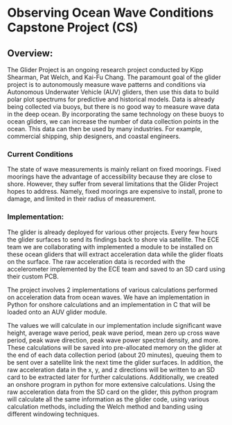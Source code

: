 # Observing Ocean Wave Conditions Capstone Project (CS)

## Overview: 

The Glider Project is an ongoing research project conducted by Kipp Shearman, Pat Welch, and Kai-Fu Chang. The paramount goal of the glider project is to autonomously measure wave patterns and conditions via Autonomous Underwater Vehicle (AUV) gliders, then use this data to build polar plot spectrums for predictive and historical models. Data is already being collected via buoys, but there is no good way to measure wave data in the deep ocean. By incorporating the same technology on these buoys to ocean gliders, we can increase the number of data collection points in the ocean. This data can then be used by many industries. For example, commercial shipping, ship designers, and coastal engineers. 

### Current Conditions  

The state of wave measurements is mainly reliant on fixed moorings. Fixed moorings have the advantage of accessibility because they are close to shore. However, they suffer from several limitations that the Glider Project hopes to address. Namely, fixed moorings are expensive to install, prone to damage, and limited in their radius of measurement. 

### Implementation:  

The glider is already deployed for various other projects. Every few hours the glider surfaces to send its findings back to shore via satellite. The ECE team we are collaborating with implemented a module to be installed on these ocean gliders that will extract acceleration data while the glider floats on the surface. The raw acceleration data is recorded with the accelerometer implemented by the ECE team and saved to an SD card using their custom PCB. 

The project involves 2 implementations of various calculations performed on acceleration data from ocean waves. We have an implementation in Python for onshore calculations and an implementation in C that will be loaded onto an AUV glider module.   

The values we will calculate in our implementation include significant wave height, average wave period, peak wave period, mean zero up cross wave period, peak wave direction, peak wave power spectral density, and more. These calculations will be saved into pre-allocated memory on the glider at the end of each data collection period (about 20 minutes), queuing them to be sent over a satellite link the next time the glider surfaces. In addition, the raw acceleration data in the x, y, and z directions will be written to an SD card to be extracted later for further calculations. Additionally, we created an onshore program in python for more extensive calculations. Using the raw acceleration data from the SD card on the glider, this python program will calculate all the same information as the glider code, using various calculation methods, including the Welch method and banding using different windowing techniques. 
